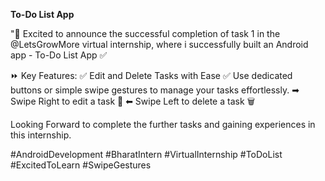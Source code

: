 <b>To-Do List App</b>

"📱 Excited to announce the successful completion of task 1 in the @LetsGrowMore virtual internship, where i successfully built an Android app - To-Do List App ✅

⏩ Key Features:
✅ Edit and Delete Tasks with Ease 
✅ Use dedicated buttons or simple swipe gestures to manage your tasks effortlessly.
   ➡ Swipe Right to edit a task 📝
   ⬅ Swipe Left to delete a task 🗑

Looking Forward to complete the further tasks and gaining experiences in this internship.

#AndroidDevelopment #BharatIntern #VirtualInternship #ToDoList #ExcitedToLearn #SwipeGestures
